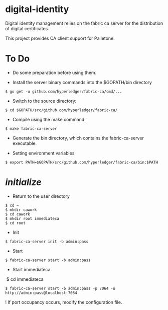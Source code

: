 # digital-identity

Digital identity management relies on the fabric ca server for the distribution of digital certificates.

This project provides CA client support for Palletone.



# To Do

- Do some preparation before using them.

- Install the server  binary commands into the $GOPATH/bin directory

````
$ go get -u github.com/hyperledger/fabric-ca/cmd/...
````

- Switch to the source directory:

````
$ cd $GOPATH/src/github.com/hyperledger/fabric-ca/
````

- Compile using the make command:

````
$ make fabric-ca-server
````

- Generate the bin directory, which contains the fabric-ca-server executable.

- Setting environment variables

````
$ export PATH=$GOPATH/src/github.com/hyperledger/fabric-ca/bin:$PATH
````

# *initialize* 

- Return to the user directory

````
$ cd ~
$ mkdir cawork
$ cd cawork
$ mkdir root immediateca
$ cd root
````

- Init    

````
$ fabric-ca-server init -b admin:pass
````

- Start   

````
$ fabric-ca-server start -b admin:pass
````

- Start   immediateca

​       $  cd immediateca

````
$ fabric-ca-server start -b admin:pass -p 7064 -u http://admin:pass@localhost:7054
````

! If port occupancy occurs, modify the configuration file.

